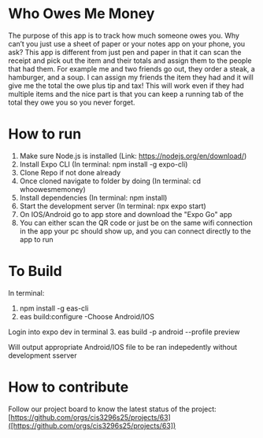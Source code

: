 # Who Owes Me Money
The purpose of this app is to track how much someone owes you. Why can’t you just use a sheet of paper or your notes app on your phone, you ask?
This app is different from just pen and paper in that it can scan the receipt and pick out the item and their totals and assign them to the people that had them.
For example me and two friends go out, they order a steak, a hamburger, and a soup.
I can assign my friends the item they had and it will give me the total the owe plus tip and tax! This will work even if they had multiple items and the nice part is that you can keep a running tab of the total they owe you so you never forget.

# How to run
1. Make sure Node.js is installed (Link: https://nodejs.org/en/download/)
2. Install Expo CLI (In terminal: npm install -g expo-cli)
3. Clone Repo if not done already
4. Once cloned navigate to folder by doing (In terminal: cd whoowesmemoney)
5. Install dependencies (In terminal: npm install)
6. Start the development server (In terminal: npx expo start)
7. On IOS/Android go to app store and download the "Expo Go" app
8. You can either scan the QR code or just be on the same wifi connection in the app your pc should show up, and you can connect directly to the app to run

# To Build
In terminal:
1. npm install -g eas-cli
2. eas build:configure
    -Choose Android/IOS

Login into expo dev in terminal
3. eas build -p android --profile preview

Will output appropriate Android/IOS file to be ran indepedently without development sserver



# How to contribute
Follow our project board to know the latest status of the project: [https://github.com/orgs/cis3296s25/projects/63]([https://github.com/orgs/cis3296s25/projects/63])


